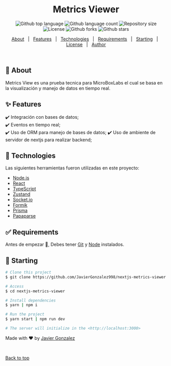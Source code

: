 
<h1 align="center">Metrics Viewer</h1>

<p align="center">
  <img alt="Github top language" src="https://img.shields.io/github/languages/top/JavierGonzalez998/nextjs-metrics-viewer?color=56BEB8">

  <img alt="Github language count" src="https://img.shields.io/github/languages/count/JavierGonzalez998/nextjs-metrics-viewer?color=56BEB8">

  <img alt="Repository size" src="https://img.shields.io/github/repo-size/JavierGonzalez998/nextjs-metrics-viewer?color=56BEB8">

  <img alt="License" src="https://img.shields.io/github/license/JavierGonzalez998/nextjs-metrics-viewer?color=56BEB8">

  <!-- <img alt="Github issues" src="https://img.shields.io/github/issues/{{YOUR_GITHUB_USERNAME}}/flowbite-react-template-nextjs?color=56BEB8" /> -->

  <img alt="Github forks" src="https://img.shields.io/github/forks/JavierGonzalez998/nextjs-metrics-viewer?color=56BEB8" />

  <img alt="Github stars" src="https://img.shields.io/github/stars/JavierGonzalez998/nextjs-metrics-viewer?color=56BEB8" />
</p>

<!-- Status -->

<!-- <h4 align="center"> 
	🚧  Flowbite React Template Nextjs 🚀 Under construction...  🚧
</h4> 

<hr> -->

<p align="center">
  <a href="#dart-about">About</a> &#xa0; | &#xa0; 
  <a href="#sparkles-features">Features</a> &#xa0; | &#xa0;
  <a href="#rocket-technologies">Technologies</a> &#xa0; | &#xa0;
  <a href="#white_check_mark-requirements">Requirements</a> &#xa0; | &#xa0;
  <a href="#checkered_flag-starting">Starting</a> &#xa0; | &#xa0;
  <a href="#memo-license">License</a> &#xa0; | &#xa0;
  <a href="https://github.com/JavierGonzalez998" target="_blank">Author</a>
</p>

<br>

## :dart: About ##

Metrics View es una prueba tecnica para MicroBoxLabs el cual se basa en la visualización y manejo de datos en tiempo real.

## :sparkles: Features ##

:heavy_check_mark:  Integración con bases de datos;\
:heavy_check_mark: Eventos en tiempo real;\
:heavy_check_mark: Uso de ORM para manejo de bases de datos;
:heavy_check_mark: Uso de ambiente de servidor de nextjs para realizar backend;

## :rocket: Technologies ##

Las siguientes herramientas fueron utilizadas en este proyecto:

- [Node.js](https://nodejs.org/en/)
- [React](https://pt-br.reactjs.org/)
- [TypeScript](https://www.typescriptlang.org/)
- [Zustand](https://zustand.docs.pmnd.rs/getting-started/introduction)
- [Socket.io](https://socket.io/)
- [Formik](https://formik.org/)
- [Prisma](https://www.prisma.io/)
- [Papaparse](https://www.papaparse.com/)

## :white_check_mark: Requirements ##

Antes de empezar :checkered_flag:, Debes tener [Git](https://git-scm.com) y [Node](https://nodejs.org/en/) instalados.

## :checkered_flag: Starting ##

```bash
# Clone this project
$ git clone https://github.com/JavierGonzalez998/nextjs-metrics-viewer

# Access
$ cd nextjs-metrics-viewer

# Install dependencies
$ yarn | npm i 

# Run the project
$ yarn start | npm run dev

# The server will initialize in the <http://localhost:3000>
```



Made with :heart: by <a href="https://github.com/JavierGonzalez998" target="_blank">Javier Gonzalez</a>

&#xa0;

<a href="#top">Back to top</a>
